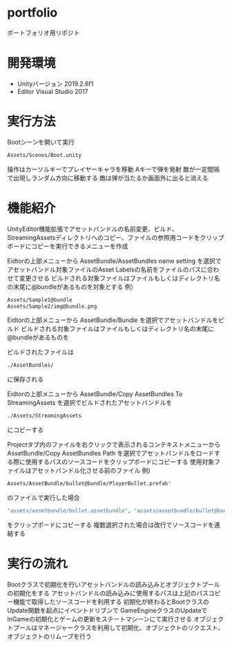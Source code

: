 # portfolio
ポートフォリオ用リポジト

# 開発環境
* Unityバージョン 2019.2.6f1
* Editor Visual Studio 2017

# 実行方法
Bootシーンを開いて実行
```bash
Assets/Scenes/Boot.unity
```
操作はカーソルキーでプレイヤーキャラを移動
Aキーで弾を発射
敵が一定間隔で出現しランダム方向に移動する
敵は弾が当たるか画面外に出ると消える

# 機能紹介
UnityEditor機能拡張でアセットバンドルの名前変更、ビルド、StreamingAssetsディレクトリへのコピー、ファイルの参照用コードをクリップボードにコピーを実行できるメニューを作成

Eidtorの上部メニューから
AssetBundle/AssetBundles name setting を選択でアセットバンドル対象ファイルのAsset Labelsの名前をファイルのパスに合わせて変更させる
ビルドされる対象ファイルはファイルもしくはディレクトリ名の末尾に@bundleがあるものを対象とする
例）
```bash
Assets/Sample1@bundle
Assets/Sample2/img@bundle.png
```

Eidtorの上部メニューから
AssetBundle/Bundle を選択でアセットバンドルをビルド
ビルドされる対象ファイルはファイルもしくはディレクトリ名の末尾に@bundleがあるものを

ビルドされたファイルは
```bash
./AssetBundles/
```
に保存される

Eidtorの上部メニューから
AssetBundle/Copy AssetBundles To StreamingAssets を選択でビルドされたアセットバンドルを
```bash
./Assets/StreamingAssets
```
にコピーする

Projectタブ内のファイルを右クリックで表示されるコンテキストメニューから
AssetBundle/Copy AssetBundles Path を選択でアセットバンドルをロードする際に使用するパスのソースコードをクリップボードにコピーする
使用対象ファイルはアセットバンドル化させる前のファイル
例)
```bash
Assets/AssetBundle/bullet@bundle/PlayerBullet.prefab"
```
のファイルで実行した場合
```bash
"assets/assetbundle/bullet.assetbundle", "assets/assetbundle/bullet@bundle/playerbullet.prefab",
```
をクリップボードにコピーする
複数選択された場合は改行でソースコードを連結する

# 実行の流れ 
Bootクラスで初期化を行いアセットバンドルの読み込みとオブジェクトプールの初期化をする
アセットバンドルの読み込みに使用するパスは上記のパスコピー機能で取得したソースコードを利用する
初期化が終わるとBootクラスのUpdate関数を起点にイベントドリブンで
GameEngineクラスのUpdateでInGameの初期化とゲームの更新をステートマシーンにて実行させる
オブジェクトプールはマネージャークラスを利用して初期化、オブジェクトのリクエスト、オブジェクトのリムーブを行う
